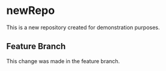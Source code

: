 # newRepo
This is a new repository created for demonstration purposes.

## Feature Branch

This change was made in the feature branch.
